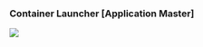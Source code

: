 ### Container Launcher [Application Master]
![](https://www.lucidchart.com/publicSegments/view/533060b8-3138-485f-9ca0-4db40a00da8d/image.png)
